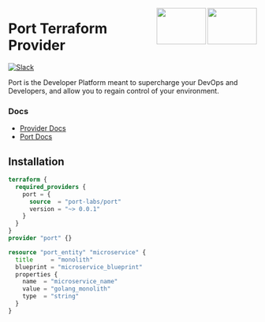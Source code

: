 <img align="right" src="https://user-images.githubusercontent.com/8277210/183290078-f38cdfd2-e5da-4562-82e6-f274d0330825.svg#gh-dark-mode-only" width="100" height="74" /> <img align="right" width="100" height="74" src="https://user-images.githubusercontent.com/8277210/183290025-d7b24277-dfb4-4ce1-bece-7fe0ecd5efd4.svg#gh-light-mode-only" />

# Port Terraform Provider

[![Slack](https://img.shields.io/badge/Slack-4A154B?style=for-the-badge&logo=slack&logoColor=white)](https://join.slack.com/t/devex-community/shared_invite/zt-1bmf5621e-GGfuJdMPK2D8UN58qL4E_g)


Port is the Developer Platform meant to supercharge your DevOps and Developers, and allow you to regain control of your environment.

### Docs
* [Provider Docs](https://registry.terraform.io/providers/port-labs/port/latest/docs)
* [Port Docs](https://docs.getport.io/)

## Installation

```terraform
terraform {
  required_providers {
    port = {
      source  = "port-labs/port"
      version = "~> 0.0.1"
    }
  }
}
provider "port" {}

resource "port_entity" "microservice" {
  title     = "monolith"
  blueprint = "microservice_blueprint"
  properties {
    name  = "microservice_name"
    value = "golang_monolith"
    type  = "string"
  }
}
```
